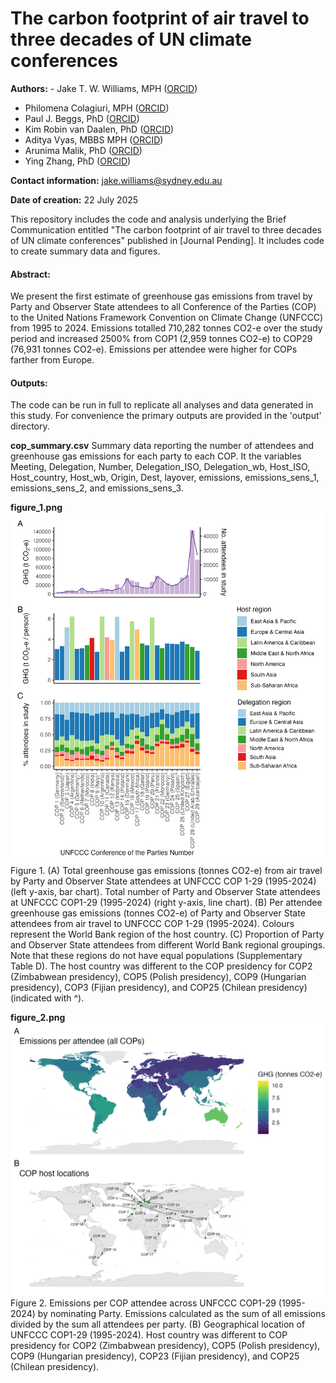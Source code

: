 # The carbon footprint of air travel to three decades of UN climate conferences

**Authors:** - Jake T. W. Williams, MPH ([ORCID](https://orcid.org/0000-0001-8394-2682)) 
- Philomena Colagiuri, MPH ([ORCID](https://orcid.org/0009-0000-8378-9665))
- Paul J. Beggs, PhD ([ORCID](https://orcid.org/0000-0001-9949-1783))
- Kim Robin van Daalen, PhD ([ORCID](https://orcid.org/0000-0001-6955-9708))
- Aditya Vyas, MBBS MPH ([ORCID](https://orcid.org/0000-0001-6937-3786))
- Arunima Malik, PhD ([ORCID](https://orcid.org/0000-0002-4630-9869))
- Ying Zhang, PhD ([ORCID](https://orcid.org/0000-0001-6214-2440))

**Contact information:** [jake.williams\@sydney.edu.au](mailto:jake.williams@sydney.edu.au)

**Date of creation:** 22 July 2025

This repository includes the code and analysis underlying the Brief Communication entitled "The carbon footprint of air travel to three decades of UN climate conferences" published in [Journal Pending]. It includes code to create summary data and figures.

#### Abstract:

We present the first estimate of greenhouse gas emissions from travel by Party and Observer State attendees to all Conference of the Parties (COP) to the United Nations Framework Convention on Climate Change (UNFCCC) from 1995 to 2024. Emissions totalled 710,282 tonnes CO2-e over the study period and increased 2500% from COP1 (2,959 tonnes CO2-e) to COP29 (76,931 tonnes CO2-e). Emissions per attendee were higher for COPs farther from Europe.

#### Outputs:

The code can be run in full to replicate all analyses and data generated in this study. For convenience the primary outputs are provided in the 'output' directory.

**cop_summary.csv**
Summary data reporting the number of attendees and greenhouse gas emissions for each party to each COP. It the variables Meeting, Delegation, Number, Delegation_ISO, Delegation_wb, Host_ISO, Host_country, Host_wb, Origin, Dest, layover, emissions, emissions_sens_1, emissions_sens_2, and emissions_sens_3.

**figure_1.png**
![Figure 1](outputs/figure_1.png)
Figure 1. (A) Total greenhouse gas emissions (tonnes CO2-e) from air travel by Party and Observer State attendees at UNFCCC COP 1-29 (1995-2024) (left y-axis, bar chart). Total number of Party and Observer State attendees at UNFCCC COP1-29 (1995-2024) (right y-axis, line chart).  (B) Per attendee greenhouse gas emissions (tonnes CO2-e) of Party and Observer State attendees from air travel to UNFCCC COP 1-29 (1995-2024). Colours represent the World Bank region of the host country. (C) Proportion of Party and Observer State attendees from different World Bank regional groupings. Note that these regions do not have equal populations (Supplementary Table D). The host country was different to the COP presidency for COP2 (Zimbabwean presidency), COP5 (Polish presidency), COP9 (Hungarian presidency), COP3 (Fijian presidency), and COP25 (Chilean presidency) (indicated with ^). 

**figure_2.png**
![Figure 2](outputs/figure_2.png)
Figure 2. Emissions per COP attendee across UNFCCC COP1-29 (1995-2024) by nominating Party. Emissions calculated as the sum of all emissions divided by the sum all attendees per party. (B) Geographical location of UNFCCC COP1-29 (1995-2024). Host country was different to COP presidency for COP2 (Zimbabwean presidency), COP5 (Polish presidency), COP9 (Hungarian presidency), COP23 (Fijian presidency), and COP25 (Chilean presidency). 
